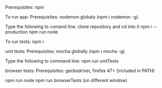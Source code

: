 Prerequisites:
npm

To run app:
Prerequisites:
nodemon globaly (npm i nodemon -g)

Type the following to comand line:
clone repository and cd into it
npm i --production
npm run node

To run tests:
npm i

unit tests:
Prerequisites:
mocha globally (npm i mocha -g)

Type the following to command line:
npm run unitTests

browser tests:
Prerequisites:
geckodriver, firefox 47+ (included in PATH)

npm run node
npm run browserTests (on different window)


